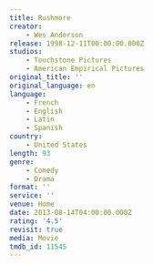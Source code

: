 ```yaml
---
title: Rushmore
creator:
    - Wes Anderson
release: 1998-12-11T00:00:00.000Z
studios:
    - Touchstone Pictures
    - American Empirical Pictures
original_title: ''
original_language: en
language:
    - French
    - English
    - Latin
    - Spanish
country:
    - United States
length: 93
genre:
    - Comedy
    - Drama
format: ''
service: ''
venue: Home
date: 2013-08-14T04:00:00.000Z
rating: '4.5'
revisit: true
media: Movie
tmdb_id: 11545
---
```




